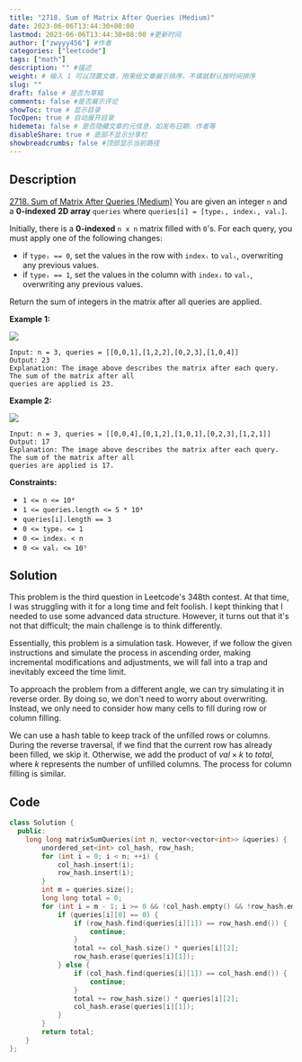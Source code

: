 ```yaml
---
title: "2718. Sum of Matrix After Queries (Medium)"
date: 2023-06-06T13:44:30+08:00
lastmod: 2023-06-06T13:44:30+08:00 #更新时间
author: ["zwyyy456"] #作者
categories: ["leetcode"]
tags: ["math"]
description: "" #描述
weight: # 输入 1 可以顶置文章，用来给文章展示排序，不填就默认按时间排序
slug: ""
draft: false # 是否为草稿
comments: false #是否展示评论
showToc: true # 显示目录
TocOpen: true # 自动展开目录
hidemeta: false # 是否隐藏文章的元信息，如发布日期、作者等
disableShare: true # 底部不显示分享栏
showbreadcrumbs: false #顶部显示当前路径
---
```

## Description
[2718. Sum of Matrix After Queries (Medium)](https://leetcode.com/problems/sum-of-matrix-after-queries/)
You are given an integer `n` and a **0-indexed** **2D array** `queries` where `queries[i] = [typeᵢ,
indexᵢ, valᵢ]`.

Initially, there is a **0-indexed** `n x n` matrix filled with `0`'s. For each query, you must apply
one of the following changes:

- if `typeᵢ == 0`, set the values in the row with `indexᵢ` to `valᵢ`, overwriting any previous
values.
- if `typeᵢ == 1`, set the values in the column with `indexᵢ` to `valᵢ`, overwriting any previous
values.

Return the sum of integers in the matrix after all queries are applied.

**Example 1:**

![](https://pic-upyun.zwyyy456.tech/smms/2023-12-26-065318.png)

```
Input: n = 3, queries = [[0,0,1],[1,2,2],[0,2,3],[1,0,4]]
Output: 23
Explanation: The image above describes the matrix after each query. The sum of the matrix after all
queries are applied is 23.

```

**Example 2:**

![](https://pic-upyun.zwyyy456.tech/smms/2023-12-26-065319.png)

```
Input: n = 3, queries = [[0,0,4],[0,1,2],[1,0,1],[0,2,3],[1,2,1]]
Output: 17
Explanation: The image above describes the matrix after each query. The sum of the matrix after all
queries are applied is 17.

```

**Constraints:**

- `1 <= n <= 10⁴`
- `1 <= queries.length <= 5 * 10⁴`
- `queries[i].length == 3`
- `0 <= typeᵢ <= 1`
- `0 <= indexᵢ < n`
- `0 <= valᵢ <= 10⁵`

## Solution
This problem is the third question in Leetcode's 348th contest. At that time, I was struggling with it for a long time and felt foolish. I kept thinking that I needed to use some advanced data structure. However, it turns out that it's not that difficult; the main challenge is to think differently.

Essentially, this problem is a simulation task. However, if we follow the given instructions and simulate the process in ascending order, making incremental modifications and adjustments, we will fall into a trap and inevitably exceed the time limit.

To approach the problem from a different angle, we can try simulating it in reverse order. By doing so, we don't need to worry about overwriting. Instead, we only need to consider how many cells to fill during row or column filling.

We can use a hash table to keep track of the unfilled rows or columns. During the reverse traversal, if we find that the current row has already been filled, we skip it. Otherwise, we add the product of $val \times k$ to $total$, where $k$ represents the number of unfilled columns. The process for column filling is similar.

## Code
```cpp
class Solution {
  public:
    long long matrixSumQueries(int n, vector<vector<int>> &queries) {
        unordered_set<int> col_hash, row_hash;
        for (int i = 0; i < n; ++i) {
            col_hash.insert(i);
            row_hash.insert(i);
        }
        int m = queries.size();
        long long total = 0;
        for (int i = m - 1; i >= 0 && !col_hash.empty() && !row_hash.empty(); --i) {
            if (queries[i][0] == 0) {
                if (row_hash.find(queries[i][1]) == row_hash.end()) {
                    continue;
                }
                total += col_hash.size() * queries[i][2];
                row_hash.erase(queries[i][1]);
            } else {
                if (col_hash.find(queries[i][1]) == col_hash.end()) {
                    continue;
                }
                total += row_hash.size() * queries[i][2];
                col_hash.erase(queries[i][1]);
            }
        }
        return total;
    }
};
```


